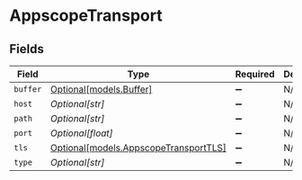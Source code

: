 # AppscopeTransport


## Fields

| Field                                                                      | Type                                                                       | Required                                                                   | Description                                                                |
| -------------------------------------------------------------------------- | -------------------------------------------------------------------------- | -------------------------------------------------------------------------- | -------------------------------------------------------------------------- |
| `buffer`                                                                   | [Optional[models.Buffer]](../models/buffer.md)                             | :heavy_minus_sign:                                                         | N/A                                                                        |
| `host`                                                                     | *Optional[str]*                                                            | :heavy_minus_sign:                                                         | N/A                                                                        |
| `path`                                                                     | *Optional[str]*                                                            | :heavy_minus_sign:                                                         | N/A                                                                        |
| `port`                                                                     | *Optional[float]*                                                          | :heavy_minus_sign:                                                         | N/A                                                                        |
| `tls`                                                                      | [Optional[models.AppscopeTransportTLS]](../models/appscopetransporttls.md) | :heavy_minus_sign:                                                         | N/A                                                                        |
| `type`                                                                     | *Optional[str]*                                                            | :heavy_minus_sign:                                                         | N/A                                                                        |